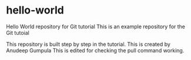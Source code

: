 # hello-world
Hello World repository for Git tutorial
This is an example repository for the Git tutoial

This repository is built step by step in the tutorial.
This is created by Anudeep Gumpula
This is edited for checking the pull command working.
